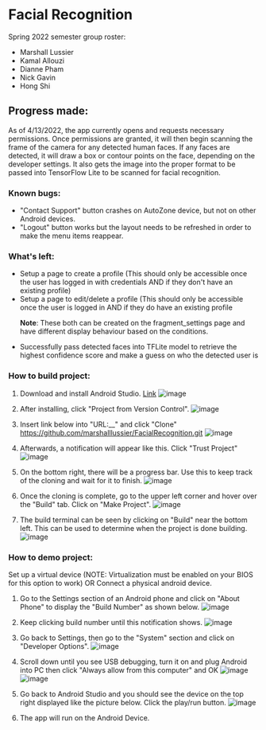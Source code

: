 # Facial Recognition 

Spring 2022 semester group roster:
<ul>
  <li>Marshall Lussier</li>
  <li>Kamal Allouzi</li>
  <li>Dianne Pham</li>
  <li>Nick Gavin</li>
  <li>Hong Shi</li>
</ul>

## Progress made:
As of 4/13/2022, the app currently opens and requests necessary permissions. Once permissions are granted, it will then begin scanning the frame of the camera for any detected human faces. If any faces are detected, it will draw a box or contour points on the face, depending on the developer settings. It also gets the image into the proper format to be passed into TensorFlow Lite to be scanned for facial recognition.

### Known bugs:
<ul>
  <li>"Contact Support" button crashes on AutoZone device, but not on other Android devices.</li>
  <li>"Logout" button works but the layout needs to be refreshed in order to make the menu items reappear.</li>
</ul>

### What's left:
<ul>
  <li>Setup a page to create a profile (This should only be accessible once the user has logged in with credentials AND if they don't have an existing profile)</li>
  <li>Setup a page to edit/delete a profile (This should only be accessible once the user is logged in AND if they do have an existing profile</li>
  
  **Note**: These both can be created on the fragment_settings page and have different display behaviour based on the conditions.
  <li>Successfully pass detected faces into TFLite model to retrieve the highest confidence score and make a guess on who the detected user is</li>
</ul>


### How to build project: 
1)	Download and install Android Studio. [Link](https://developer.android.com/studio)
![image](https://user-images.githubusercontent.com/77768342/163279738-621ef59d-96e5-45d1-adae-38f5fa4f4c9b.png)

2) After installing, click "Project from Version Control".
![image](https://user-images.githubusercontent.com/77768342/163279785-c461972e-1df3-4353-84da-eb62bf1ef32b.png)

3) Insert link below into "URL:__" and click "Clone" https://github.com/marshalllussier/FacialRecognition.git
![image](https://user-images.githubusercontent.com/77768342/163279817-694179a5-1041-4f45-a24c-3c4df58c4061.png)

4) Afterwards, a notification will appear like this. Click "Trust Project"
![image](https://user-images.githubusercontent.com/77768342/163279865-e0c80657-e980-4d41-8ffa-28a63c826843.png)

5) On the bottom right, there will be a progress bar. Use this to keep track of the cloning and wait for it to finish. 
![image](https://user-images.githubusercontent.com/77768342/163279896-16fe1847-47f1-4612-a056-00ed7e4461cb.png)

6) Once the cloning is complete, go to the upper left corner and hover over the "Build" tab. Click on "Make Project".
![image](https://user-images.githubusercontent.com/77768342/163279935-54c947a0-0646-4bce-966e-7d4119feaf8b.png)

7)	The build terminal can be seen by clicking on "Build" near the bottom left. This can be used to determine when the project is done building.
![image](https://user-images.githubusercontent.com/77768342/163279968-37566d27-686e-4ade-ad98-991898272650.png)


### How to demo project:
Set up a virtual device (NOTE: Virtualization must be enabled on your BIOS for this option to work)
OR
Connect a physical android device.

1) Go to the Settings section of an Android phone and click on "About Phone" to display the "Build Number" as shown below.
![image](https://user-images.githubusercontent.com/77768342/163280132-f8525517-3743-483e-acf3-c10f4fa81f87.png)

2) Keep clicking build number until this notification shows.
![image](https://user-images.githubusercontent.com/77768342/163280156-0c2bed57-14c0-4fdd-9ff2-9563aad4f1e2.png)

3) Go back to Settings, then go to the "System" section and click on "Developer Options".
![image](https://user-images.githubusercontent.com/77768342/163280212-6954e9ef-9a01-4916-85d1-dd2dd7979e40.png)

4)	Scroll down until you see USB debugging, turn it on and plug Android into PC then click "Always allow from this computer" and OK
![image](https://user-images.githubusercontent.com/77768342/163280246-9296d9c3-72c1-40af-9149-76ab1e9c9aca.png)
![image](https://user-images.githubusercontent.com/77768342/163280260-dbad7c67-dc42-4429-8746-1ed577507abc.png)

5)	Go back to Android Studio and you should see the device on the top right displayed like the picture below. Click the play/run button.
![image](https://user-images.githubusercontent.com/77768342/163280292-fde7005f-be2e-47c9-a487-13d5a90276a4.png)

6)	The app will run on the Android Device.
